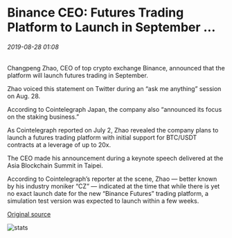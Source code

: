 # Binance CEO: Futures Trading Platform to Launch in September ...

###### 2019-08-28 01:08

Changpeng Zhao, CEO of top crypto exchange Binance, announced that the platform will launch futures trading in September.

Zhao voiced this statement on Twitter during an “ask me anything” session on Aug. 28.

According to Cointelegraph Japan, the company also “announced its focus on the staking business.”

As Cointelegraph reported on July 2, Zhao revealed the company plans to launch a futures trading platform with initial support for BTC/USDT contracts at a leverage of up to 20x.

The CEO made his announcement during a keynote speech delivered at the Asia Blockchain Summit in Taipei.

According to Cointelegraph’s reporter at the scene, Zhao — better known by his industry moniker “CZ” — indicated at the time that while there is yet no exact launch date for the new “Binance Futures” trading platform, a simulation test version was expected to launch within a few weeks.

[Original source](https://cointelegraph.com/news/binance-ceo-futures-trading-platform-to-launch-in-september)

![stats](https://c.statcounter.com/11760860/0/a89fa40b/1/ "stats")